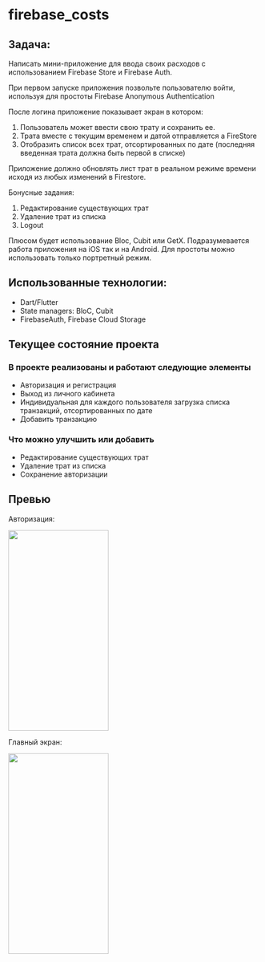 # firebase_costs

## Задача:
Написать мини-приложение для ввода своих расходов с использованием Firebase Store и Firebase Auth. 

При первом запуске приложения позвольте пользователю войти, используя для простоты Firebase Anonymous Authentication

После логина приложение показывает экран в котором:
1. Пользователь может ввести свою трату и сохранить ее. 
2. Трата вместе с текущим временем и датой отправляется а FireStore
3. Отобразить список всех трат, отсортированных по дате (последняя введенная трата должна быть первой в списке)

Приложение должно обновлять лист трат в реальном режиме времени исходя из любых изменений в Firestore.

Бонусные задания:
1. Редактирование существующих трат
2. Удаление трат из списка
3. Logout

Плюсом будет использование Bloc, Cubit или GetX. Подразумевается работа приложения на iOS так и на Android. Для простоты можно использовать только портретный режим.

## Использованные технологии:
  - Dart/Flutter
  - State managers: BloC, Cubit
  - FirebaseAuth, Firebase Cloud Storage

## Текущее состояние проекта
### В проекте реализованы и работают следующие элементы
  - Авторизация и регистрация
  - Выход из личного кабинета
  - Индивидуальная для каждого пользователя загрузка списка транзакций, отсортированных по дате
  - Добавить транзакцию

### Что можно улучшить или добавить
  - Редактирование существующих трат
  - Удаление трат из списка
  - Сохранение авторизации

## Превью 
Авторизация:

<img src="https://github.com/I4PUK/firebase_costs/assets/47809649/4e077f97-b91c-4647-9dbc-415b58ce6301" width="200" height="400" />

Главный экран:

<img src="https://github.com/I4PUK/firebase_costs/assets/47809649/a1eeaf91-3571-4445-aab6-50ce9d9d3bfd" width="200" height="400" />
